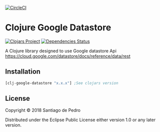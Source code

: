 [![CircleCI](https://circleci.com/gh/xerp/clj-google-datastore.svg?style=svg)](https://circleci.com/gh/xerp/clj-google-datastore)

# Clojure Google Datastore
[![Clojars Project](https://img.shields.io/clojars/v/clj-google-datastore.svg)](https://clojars.org/clj-google-datastore)
[![Dependencies Status](https://versions.deps.co/xerp/clj-google-datastore/status.png)](https://versions.deps.co/xerp/clj-google-datastore)

A Clojure library designed to use Google datastore Api https://cloud.google.com/datastore/docs/reference/data/rest

## Installation

```clojure
[clj-google-datastore "x.x.x"] ;See clojars version
```

## License

Copyright © 2018 Santiago de Pedro

Distributed under the Eclipse Public License either version 1.0 or any later version.
